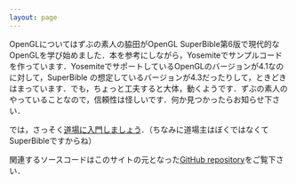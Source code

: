 ```yaml
---
layout: page
---
```


OpenGLについてはずぶの素人の脇田がOpenGL SuperBible第6版で現代的なOpenGLを学び始めました．本を参考にしながら，Yosemiteでサンプルコードを作っています．YosemiteでサポートしているOpenGLのバージョンが4.1なのに対して，SuperBible の想定しているバージョンが4.3だったりして，ときどきはまっています．でも，ちょっと工夫すると大体，動くようです．ずぶの素人のやっていることなので，信頼性は怪しいです．何か見つかったらお知らせ下さい．

では，さっそく[道場に入門しましょう]({{site.baseurl}}/contents/)．（ちなみに道場主はぼくではなくてSuperBibleですからね）

関連するソースコードはこのサイトの元となった[GitHub repository](https://github.com/wakita/opengl-sb6-samples/)をご覧下さい．
